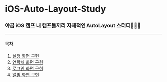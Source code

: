 # iOS-Auto-Layout-Study
### 야곰 iOS 캠프 내 캠프들끼리 자체적인 AutoLayout 스터디🧑🏻‍💻
***
#### 목차
1. [설정 화면 구현](https://github.com/GREENOVER/iOS-Auto-Layout-Study/tree/week1-green)
2. [연락처 화면 구현](https://github.com/GREENOVER/iOS-Auto-Layout-Study/tree/week2-green-1)
3. [로그인 화면 구현](https://github.com/GREENOVER/iOS-Auto-Layout-Study/tree/week3-green)
4. [앨범 화면 구현](https://github.com/GREENOVER/iOS-Auto-Layout-Study/tree/week4-green-1)
